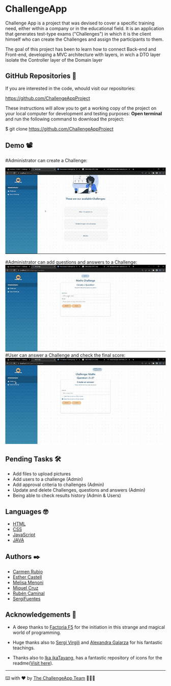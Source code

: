 # ChallengeApp

Challenge App is a project that was devised to cover a specific training need, either within a company or in the educational field.
It is an application that generates test-type exams ("Challenges") in which it is the client himself who can create the Challenges and assign the participants to them.

The goal of this project has been to learn how to connect Back-end and Front-end, developing a MVC architecture with layers, in wich a DTO layer isolate the Controller layer of the Domain layer

## GitHub Repositories 🚀

If you are interested in the code, whould visit our repositories:

https://github.com/ChallengeAppProject

These instructions will allow you to get a working copy of the project on your local computer for development and testing purposes:
**Open terminal** and run the following command to download the project:

$ git clone https://github.com/ChallengeAppProject
 

## Demo 📽️

#Administrator can create a Challenge:
 
 <img src="https://github.com/ChallengeAppProject/ChallengeAppFront/blob/dev/src/Assets/gifs/ChallengeCreate.gif" />

#Administrator can add questions and answers to a Challenge: 
 <img src="https://github.com/ChallengeAppProject/ChallengeAppFront/blob/dev/src/Assets/gifs/QuestionAndAnswer.gif" />
#User can answer a Challenge and check the final score:
 <img src="https://github.com/ChallengeAppProject/ChallengeAppFront/blob/dev/src/Assets/gifs/ResponseChallenge.gif" />



## Pending Tasks 🛠️

* Add files to upload pictures
* Add users to a challenge (Admin)
* Add approval criteria to challenges (Admin)
* Update and delete Challenges, questions and answers (Admin)
* Being able to check results history (Admin & Users)  

## Languages 🤓

* [HTML](https://www.w3schools.com/html/)
* [CSS](https://www.w3schools.com/css/)
* [JavaScript](https://www.w3schools.com/js/)
* [JAVA](https://www.w3schools.com/java/)


## Authors ✒️

* [Carmen Rubio](https://github.com/Carruor)
* [Esther Castell](https://github.com/EstherCastell)
* [Melisa Menoni](https://github.com/MeliMano)
* [Miquel Cruz](https://github.com/mcc72)
* [Rubén Caminal](https://github.com/Rubencapo)
* [SergiFuentes](https://github.com/SergiFuentes)
 
## Acknowledgements 🎁

* A deep thanks to [Factoria F5](https://factoriaf5.org/ca/) for the initiation in this strange and magical world of programming.

* Huge thanks also to [Sergi Virgili](https://github.com/Sergi-Virgili) and [Alexandra Galarza](https://github.com/MAlexGG) for his  fantastic teachings. 

* Thanks also to [Ika ikaTayang](https://github.com/ikatyang), has a fantastic repository of icons for the readme([Visit here](https://github.com/ikatyang/emoji-cheat-sheet/blob/master/README.md#smileys--emotion)).


---
⌨️ with ❤️ by [The ChallengeApp Team](https://github.com/ChallengeAppProject) 🤘😊🤘

